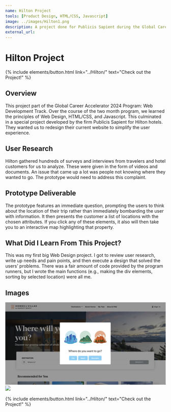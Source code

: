 ```yaml
---
name: Hilton Project
tools: [Product Design, HTML/CSS, Javascript]
image: ../images/Hilton1.png
description: A project done for Publicis Sapient during the Global Career Accelerator 2024 Program.    
external_url: 
---
```

# Hilton Project

<p class="text-center">
{% include elements/button.html link="../Hilton/" text="Check out the Project!" %}
</p>

## Overview

This project part of the  Global Career Accelerator 2024 Program: Web Development Track. Over the course of the two month program, we learned the principles of Web Design, HTML/CSS, and Javascript. This culminated in a special project developed by the firm Publicis Sapient for Hilton hotels. They wanted us to redesign their current website to simplify the user experience. 

## User Research

Hilton gathered hundreds of surveys and interviews from travelers and hotel customers for us to analyze. These were given in the form of videos and documents. An issue that came up a lot was people not knowing where they wanted to go. The prototype would need to address this complaint.

## Prototype Deliverable

The prototype features an immediate question, prompting the users to think about the location of their trip rather than immediately bombarding the user with information. It then presents the customer a list of locations with the chosen attributes. If you click any of these elements, it also will then take you to an interactive map highlighting that property.

## What Did I Learn From This Project?

This was my first big Web Design project. I got to review user research, write up needs and pain points, and then execute a design that solved the users’ problems. There was a fair amount of code provided by the program runners, but I wrote the  main functions (e.g., making the div elements, sorting by selected location) were all me. 

## Images
<img src="../images/Hilton1.png">
<img src="../images/Hilton2.png">

<p class="text-center">
{% include elements/button.html link="../Hilton/" text="Check out the Project!" %}
</p>